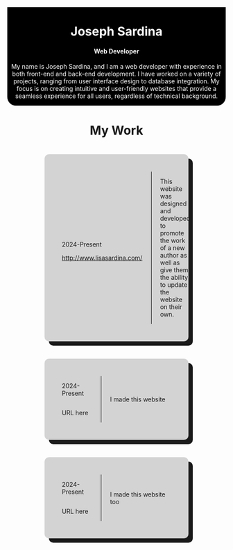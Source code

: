 <!DOCTYPE html>
<html>
  <head>
    <link rel="stylesheet" type="text/css" href="styles.css" />
    <style>
      .content{
    grid-template-columns: auto;
}
.gridlayout{
    display: grid;
}
.section1{
    justify-content: center;
    text-align: center;
    color: white;
    background-color: #000;
    border-bottom-left-radius: 20px;
    border-bottom-right-radius: 20px;
}
.section2{
    display: flex;
    justify-content: center;
    align-content: center;
}
.work{
    justify-content: content;
    align-content: center;
}
.content-holder{
    display: flex;
    align-items: center;
    justify-content: space-between;
    align-content: center;
}
.box{
    display: flex;
    align-items: center;
    justify-content: space-between;
    width: 50%;
    background-color: #D3D3D3;
    padding: 40px;
    border-radius: 10px;
    box-shadow: 10px 10px;
    margin: 20px;
}
.separator{
    width: 1px;
    background-color: #000;
    margin: 0 20px;
    align-self: stretch;
}
.left-content{
    display: flex;
    flex-direction: column;
    align-items: flex-start;
    text-align: left;
    flex: 1;
}
.right-content{
    text-align: left;
    flex: 2;
}
.section3{
    display: flex;
    justify-content: center;
    align-content: center;
}
.section4{
    display: flex;
    justify-content: center;
    align-content: center;
}
.section5{
    display: flex;
    justify-content: center;
    align-content: center;
}
    </style>
  </head>
  <body class="content">
    <div class="gridlayout">
      <div class="section1">
        <h1>Joseph Sardina</h1>
        <h4>Web Developer</h4>
        <p>
          My name is Joseph Sardina, and I am a web developer with experience in
          both front-end and back-end development. I have worked on a variety of
          projects, ranging from user interface design to database integration.
          My focus is on creating intuitive and user-friendly websites that
          provide a seamless experience for all users, regardless of technical
          background.
        </p>
      </div>
      <div class="section2">
        <div class="work">
          <h1>My Work</h1>
        </div>
      </div>
      <div class="section3">
        <div class="box">
          <div class="content-holder">
            <div class="left-content">
              <p class="date">2024-Present</p>
              <a class="link" target="_blank" href="http://www.lisasardina.com/"
                >http://www.lisasardina.com/</a
              >
            </div>
            <div class="separator"></div>
            <div class="right-content">
              <p class="explanation">
                This website was designed and developed to promote the work of a
                new author as well as give them the ability to update the
                website on their own.
              </p>
            </div>
          </div>
        </div>
      </div>
      <div class="section4">
        <div class="box">
          <div class="content-holder">
            <div class="left-content">
              <p class="date">2024-Present</p>
              <p class="link">URL here</p>
            </div>
            <div class="separator"></div>
            <div class="right-content">
              <p class="explanation">I made this website</p>
            </div>
          </div>
        </div>
      </div>
      <div class="section5">
        <div class="box">
          <div class="content-holder">
            <div class="left-content">
              <p class="date">2024-Present</p>
              <p class="link">URL here</p>
            </div>
            <div class="separator"></div>
            <div class="right-content">
              <p class="explanation">I made this website too</p>
            </div>
          </div>
        </div>
      </div>
    </div>
  </body>
</html>
